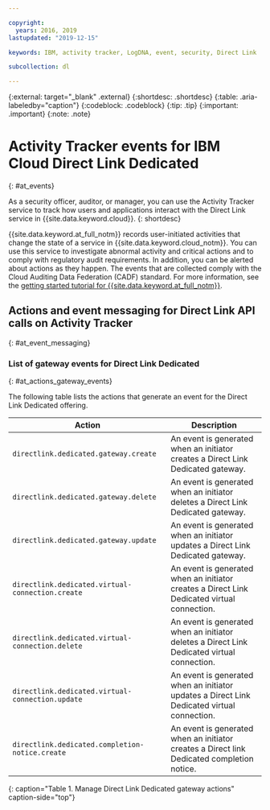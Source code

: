 ```yaml
---

copyright:
  years: 2016, 2019
lastupdated: "2019-12-15"

keywords: IBM, activity tracker, LogDNA, event, security, Direct Link

subcollection: dl

---
```


{:external: target="_blank" .external}
{:shortdesc: .shortdesc}
{:table: .aria-labeledby="caption"}
{:codeblock: .codeblock}
{:tip: .tip}
{:important: .important}
{:note: .note}

# Activity Tracker events for IBM Cloud Direct Link Dedicated
{: #at_events}

As a security officer, auditor, or manager, you can use the Activity Tracker service to track how users and applications interact with the Direct Link service in {{site.data.keyword.cloud}}.
{: shortdesc}

{{site.data.keyword.at_full_notm}} records user-initiated activities that change the state of a service in {{site.data.keyword.cloud_notm}}. You can use this service to investigate abnormal activity and critical actions and to comply with regulatory audit requirements. In addition, you can be alerted about actions as they happen. The events that are collected comply with the Cloud Auditing Data Federation (CADF) standard. For more information, see the [getting started tutorial for {{site.data.keyword.at_full_notm}}](/docs/services/Activity-Tracker-with-LogDNA?topic=logdnaat-getting-started#getting-started).

## Actions and event messaging for Direct Link API calls on Activity Tracker
{: #at_event_messaging}

### List of gateway events for Direct Link Dedicated
{: #at_actions_gateway_events}

The following table lists the actions that generate an event for the Direct Link Dedicated offering.


| Action                      | Description |
|-----------------------------|---------|
| `directlink.dedicated.gateway.create`   | An event is generated when an initiator creates a Direct Link Dedicated gateway. |
| `directlink.dedicated.gateway.delete`     | An event is generated when an initiator deletes a Direct Link Dedicated gateway. |
| `directlink.dedicated.gateway.update`   | An event is generated when an initiator updates a Direct Link Dedicated gateway. |
| `directlink.dedicated.virtual-connection.create`   | An event is generated when an initiator creates a Direct Link Dedicated virtual connection. |
| `directlink.dedicated.virtual-connection.delete`     | An event is generated when an initiator deletes a Direct Link Dedicated virtual connection. |
| `directlink.dedicated.virtual-connection.update`  | An event is generated when an initiator updates a Direct Link Dedicated virtual connection. |
| `directlink.dedicated.completion-notice.create`    | An event is generated when an initiator creates a Direct link Dedicated completion notice. |
{: caption="Table 1. Manage Direct Link Dedicated gateway actions" caption-side="top"}
